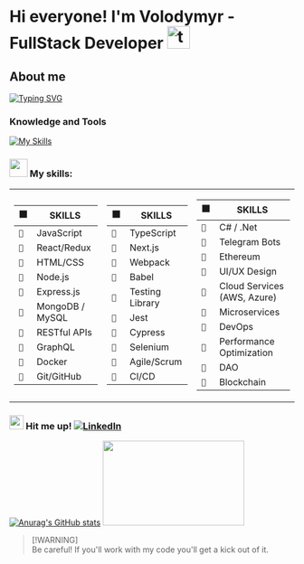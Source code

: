 # Hi everyone! I'm Volodymyr - FullStack Developer <img src="https://www.emojiall.com/images/240/telegram/1f9d1-200d-1f4bb.gif" alt="technologist" width="40" height="40" />

## About me
[![Typing SVG](https://readme-typing-svg.demolab.com?font=Fira+Code&pause=1000&width=435&lines=I'm+a+FullStack+developer;I+build+and+maintain+web+apps;I+also+enjoy+teaching+IT;In+my+leisure+time%3A;I+engage+in+music)](https://git.io/typing-svg)

### Knowledge and Tools
[![My Skills](https://skillicons.dev/icons?i=js,react,aws,bash,gcp,postman,vscode,git,mongodb&theme=dark&perline=10)](https://skillicons.dev)

### <img src="https://www.emojiall.com/images/240/telegram/1f9d1-200d-1f4bb.gif" width="32px" height="32" /> My skills:


<table>
<tr><td>

| ⬛️ | SKILLS |
| --- | --- |
| `🦾` | JavaScript |
| `🦾` | React/Redux |
| `🦾` | HTML/CSS |
| `🦾` | Node.js |
| `🦾` | Express.js |
| `🦾` | MongoDB / MySQL |
| `🦾` | RESTful APIs |
| `🦾` | GraphQL |
| `🦾` | Docker |
| `🦾` | Git/GitHub |

</td><td>

| ⬛️ | SKILLS |
| --- | --- |
| `🦾` | TypeScript |
| `🦾` | Next.js |
| `🦾` | Webpack |
| `🦾` | Babel |
| `🦾` | Testing Library |
| `🦾` | Jest |
| `🦾` | Cypress |
| `🦾` | Selenium |
| `🦾` | Agile/Scrum |
| `🦾` | CI/CD |

</td><td>

| ⬛️ | SKILLS |
| --- | --- |
| `🦾` | C# / .Net |
| `🦾` | Telegram Bots |
| `🦾` | Ethereum |
| `🦾` | UI/UX Design |
| `🦾` | Cloud Services (AWS, Azure) |
| `🦾` | Microservices |
| `🦾` | DevOps |
| `🦾` | Performance Optimization |
| `🦾` | DAO |
| `🦾` | Blockchain |

</td></tr>
</table>


### <img src="https://em-content.zobj.net/source/telegram/386/mobile-phone-with-arrow_1f4f2.webp" alt="mobile-phone" width="25" height="25" /> Hit me up! [![LinkedIn](https://img.shields.io/badge/linkedin-%230077B5.svg?style=flat&logo=linkedin&logoColor=white)](https://www.linkedin.com/in/pashchneko/)


[![Anurag's GitHub stats](https://github-readme-stats.vercel.app/api?username=Pikimell&hide=stars,contribs&show_icons=true&theme=dracula)](https://github.com/Pikimell/github-README.md) <img src="https://media0.giphy.com/media/v1.Y2lkPTc5MGI3NjExY2o2NHZqazNnY2I1OGhseml0ZG94ZzJpN3A5N2tvcnZqZnlla2U2cSZlcD12MV9pbnRlcm5hbF9naWZfYnlfaWQmY3Q9cw/WUlplcMpOCEmTGBtBW/giphy.webp" width="250" height="150" />

> [!WARNING]\
> Be careful! If you'll work with my code you'll get a kick out of it.
